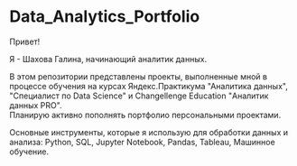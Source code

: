 # Data_Analytics_Portfolio

Привет! 

Я - Шахова Галина, начинающий аналитик данных.

В этом репозитории представлены проекты, выполненные мной в процессе обучения на курсах Яндекс.Практикума "Аналитика данных", "Специалист по Data Science" и Changellenge Education "Аналитик данных PRO".  
Планирую активно пополнять портфолио персональными проектами.

Основные инструменты, которые я использую для обработки данных и анализа: Python, SQL, Jupyter Notebook, Pandas, Tableau, Машинное обучение.

